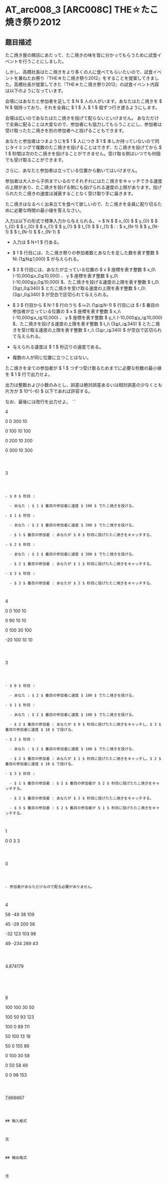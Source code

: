 # AT_arc008_3 [ARC008C] THE☆たこ焼き祭り2012

## 题目描述

[problemUrl]: https://atcoder.jp/contests/arc008/tasks/arc008_3

 たこ焼き屋の開店にあたって、たこ焼きの味を皆に分かってもらうために試食イベントを行うことにしました。  
 しかし、高橋社長はたこ焼きをより多くの人に食べてもらいたいので、試食イベントを兼ねたお祭り『THE☆たこ焼き祭り2012』をすることを提案してきました。高橋社長が提案してきた『THE☆たこ焼き祭り2012』の試食イベント内容は以下のようになっています。

 会場にはあなたと参加者を足して $ N $ 人の人がいます。あなたはたこ焼きを $ N $ 個持っており、それを全員に $ 1 $ 人 $ 1 $ 個ずつ行き渡るようにします。  
 会場は広いのであなたはたこ焼きを投げて配らないといけません。 あなただけで全員に配ることは大変なので、参加者にも協力してもらうことにし、参加者は受け取ったたこ焼きを別の参加者へと投げることもできます。  
 あなたと参加者はつまようじを$ 1 $ 人につき $ 1 $ 本しか持っていないので同じタイミングで複数のたこ焼きを投げることはできず、たこ焼きを投げてから $ 1 $ 秒間は次のたこ焼きを投げることができません。受け取る側はいつでも何個でも受け取ることができます。  
 さらに、あなたと参加者は立っている位置から動いてはいけません。  
 参加者は大人から子供までいるのでそれぞれにはたこ焼きをキャッチできる速度の上限があり、たこ焼きを投げる側にも投げられる速度の上限があります。投げられたたこ焼きの速度は減衰することなく受け取り手に届きます。

 たこ焼きはなるべく出来立てを食べて欲しいので、たこ焼きを全員に配り切るために必要な時間の最小値を答えなさい。

 入力は以下の形式で標準入力から与えられる。 > $ N $ $ x_{0} $ $ y_{0} $ $ t_{0} $ $ r_{0} $ $ x_{1} $ $ y_{1} $ $ t_{1} $ $ r_{1} $ : : $ x_{N-1} $ $ y_{N-1} $ $ t_{N-1} $ $ r_{N-1} $

- 入力は $ N+1 $ 行ある。
- $ 1 $ 行目には、たこ焼き祭りの参加者数とあなたを足した数を表す整数 $ N\ (1≦N≦1,000) $ が与えられる。
- $ 2 $ 行目には、あなたが立っている位置の $ x $ 座標を表す整数 $ x_0\ (-10,000≦x_0≦10,000) $、$ y $ 座標を表す整数 $ y_0\ (-10,000≦y_0≦10,000) $、たこ焼きを投げる速度の上限を表す整数 $ t_0\ (3≦t_0≦340) $ とたこ焼きを受け取る速度の上限を表す整数 $ r_0\ (3≦r_0≦340) $ が空白で区切られて与えられる。
- $ 3 $ 行目から $ N-1 $ 行のうち $ i+2\ (1≦i≦N-1) $ 行目には $ i $ 番目の参加者が立っている位置の $ x $ 座標を表す整数 $ x_i\ (-10,000≦x_i≦10,000) $、$ y $ 座標を表す整数 $ y_i\ (-10,000≦y_i≦10,000) $、たこ焼きを投げる速度の上限を表す整数 $ t_i\ (3≦t_i≦340) $ とたこ焼きを受け取る速度の上限を表す整数 $ r_i\ (3≦r_i≦340) $ が空白で区切られて与えられる。
- 与えられる速度は $ 1 $ 秒辺りの速度である。
- 複数の人が同じ位置に立つことはない。
 
 たこ焼きを全ての参加者が $ 1 $ つずつ受け取るためまでに必要な秒数の最小値を $ 1 $ 行で出力せよ。  
 出力は整数および小数のみとし、誤差は絶対誤差あるいは相対誤差の少なくとも片方が $ 10^{−6} $ 以下であれば許容する。  
 なお、最後には改行を出力せよ。 ```

4
0 0 300 10
0 100 10 100
0 200 10 200
0 300 10 300
```

 ```

3
```

- $ 0 $ 秒目 : 
  - あなた : $ 1 $ 番目の参加者に速度 $ 100 $ でたこ焼きを投げる。
- $ 1 $ 秒目 : 
  - あなた : $ 2 $ 番目の参加者に速度 $ 200 $ でたこ焼きを投げる。
  - $ 1 $ 番目の参加者 : あなたが $ 0 $ 秒目に投げたたこ焼きをキャッチする。
- $ 2 $ 秒目 : 
  - あなた : $ 3 $ 番目の参加者に速度 $ 300 $ でたこ焼きを投げる。
  - $ 2 $ 番目の参加者 : あなたが $ 1 $ 秒目に投げたたこ焼きをキャッチする。
- $ 3 $ 秒目 : 
  - $ 3 $ 番目の参加者 : あなたが $ 2 $ 秒目に投げたたこ焼きをキャッチする。
 
```

4
0 0 100 10
0 90 10 10
0 100 30 100
-20 100 10 10
```

 ```

3
```

- $ 0 $ 秒目 : 
  - あなた : $ 2 $ 番目の参加者に速度 $ 100 $ でたこ焼きを投げる。
- $ 1 $ 秒目 : 
  - あなた : $ 2 $ 番目の参加者に速度 $ 100 $ でたこ焼きを投げる。
  - $ 2 $ 番目の参加者 : あなたが $ 0 $ 秒目に投げたたこ焼きをキャッチし、$ 3 $ 番目の参加者に速度 $ 10 $ で投げる。
- $ 2 $ 秒目 : 
  - あなた : $ 2 $ 番目の参加者に速度 $ 100 $ でたこ焼きを投げる。
  - $ 2 $ 番目の参加者 : あなたが $ 1 $ 秒目に投げたたこ焼きをキャッチし、$ 2 $ 番目の参加者に速度 $ 10 $ で投げる。
- $ 3 $ 秒目 : 
  - $ 1 $ 番目の参加者 : $ 2 $ 番目の参加者が $ 2 $ 秒目に投げたたこ焼きをキャッチする。
  - $ 2 $ 番目の参加者 : あなたが $ 2 $ 秒目に投げたたこ焼きをキャッチする。
  - $ 3 $ 番目の参加者 : $ 2 $ 番目の参加者が $ 1 $ 秒目に投げたたこ焼きをキャッチする。
 
```

1
0 0 3 3
```

 ```

0
```

- 参加者があなただけなので配る必要がありません。
 
```

4
58 -49 38 109
45 -29 200 56
-32 123 103 98
49 -234 289 43
```

 ```

4.874179
```


```

8
100 100 30 50
100 50 93 123
100 0 89 111
50 100 13 18
50 0 155 86
0 100 30 58
0 50 58 49
0 0 98 153
```

 ```

7.666667
```

## 输入格式

无

## 输出格式

无